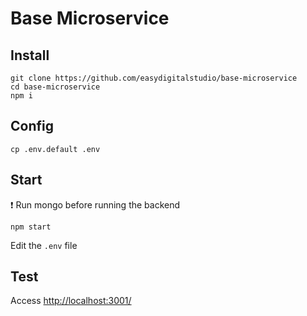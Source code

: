 # Base Microservice
## Install
```
git clone https://github.com/easydigitalstudio/base-microservice
cd base-microservice
npm i
```
## Config
```
cp .env.default .env
```
## Start
:exclamation: Run mongo before running the backend
```
npm start
```
Edit the `.env` file
## Test
Access [http://localhost:3001/](http://localhost:3001/)
